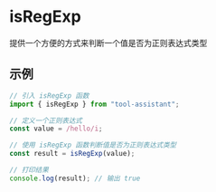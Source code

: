 # isRegExp

提供一个方便的方式来判断一个值是否为正则表达式类型

## 示例

```javascript
// 引入 isRegExp 函数
import { isRegExp } from "tool-assistant";

// 定义一个正则表达式
const value = /hello/i;

// 使用 isRegExp 函数判断值是否为正则表达式类型
const result = isRegExp(value);

// 打印结果
console.log(result); // 输出 true
```
